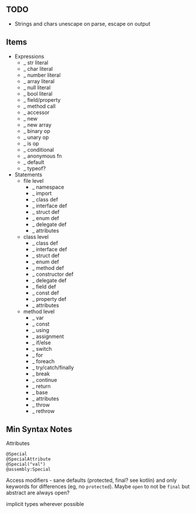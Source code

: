 ## TODO

* Strings and chars unescape on parse, escape on output

## Items

* Expressions
    * _ str literal
    * _ char literal
    * _ number literal
    * _ array literal
    * _ null literal
    * _ bool literal
    * _ field/property
    * _ method call
    * _ accessor
    * _ new
    * _ new array
    * _ binary op
    * _ unary op
    * _ is op
    * _ conditional
    * _ anonymous fn
    * _ default
    * _ typeof?
* Statements
    * file level
        * _ namespace
        * _ import
        * _ class def
        * _ interface def
        * _ struct def
        * _ enum def
        * _ delegate def
        * _ attributes
    * class level
        * _ class def
        * _ interface def
        * _ struct def
        * _ enum def
        * _ method def
        * _ constructor def
        * _ delegate def
        * _ field def
        * _ const def
        * _ property def
        * _ attributes
    * method level
        * _ var
        * _ const
        * _ using
        * _ assignment
        * _ if/else
        * _ switch
        * _ for
        * _ foreach
        * _ try/catch/finally
        * _ break
        * _ continue
        * _ return
        * _ base
        * _ attributes
        * _ throw
        * _ rethrow

## Min Syntax Notes

Attributes
```
@Special
@SpecialAttribute
@Special("val")
@assembly:Special
```


Access modifiers - sane defaults (protected, final? see kotlin) and only keywords for differences (eg, no `protected`). Maybe `open` to not be `final` but abstract are always open?


implicit types wherever possible
